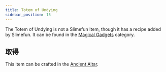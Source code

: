 ```yaml
---
title: Totem of Undying
sidebar_position: 15
---
```


The Totem of Undying is not a Slimefun Item, though it has a recipe added by Slimefun. It can be found in the [Magical Gadgets](Magical-Gadgets.md) category.

## 取得

This item can be crafted in the [Ancient Altar](Ancient-Altar.md).
